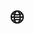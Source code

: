 ---
layout: page
url: https://www.traveledmap.com/traveledmap/OveBwzSNP6R0pny5S7Q0Ih2bpqt2#
title: 🌐
description:
nav: false # not needed. Creating a link button in header.html itself
nav_order: 5
---